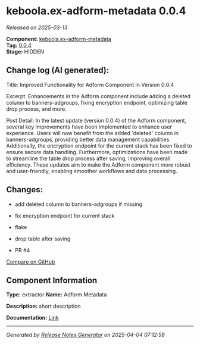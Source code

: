 #  keboola.ex-adform-metadata 0.0.4

_Released on 2025-03-13_

**Component:** [keboola.ex-adform-metadata](https://github.com/keboola/component-adform)  
**Tag:** [0.0.4](https://github.com/keboola/component-adform/releases/tag/0.0.4)  
**Stage:** HIDDEN


## Change log (AI generated):
Title:
Improved Functionality for Adform Component in Version 0.0.4

Excerpt:
Enhancements in the Adform component include adding a deleted column to banners-adgroups, fixing encryption endpoint, optimizing table drop process, and more.

Post Detail:
In the latest update (version 0.0.4) of the Adform component, several key improvements have been implemented to enhance user experience. Users will now benefit from the added 'deleted' column in banners-adgroups, providing better data management capabilities. Additionally, the encryption endpoint for the current stack has been fixed to ensure secure data handling. Furthermore, optimizations have been made to streamline the table drop process after saving, improving overall efficiency. These updates aim to make the Adform component more robust and user-friendly, enabling smoother workflows and data processing.



## Changes:



- add deleted column to banners-adgroups if missing 




- fix encryption endpoint for current stack 




- flake 




- drop table after saving 




- PR #4 



[Compare on GitHub](https://github.com/keboola/component-adform/compare/0.0.3...0.0.4)



## Component Information
**Type:** extractor
**Name:** Adform Metadata

**Description:** short description


**Documentation:** [Link](https://github.com/keboola/component-adform/blob/master/README.md)



---
_Generated by [Release Notes Generator](https://github.com/keboola/release-notes-generator)
on 2025-04-04 07:12:58_